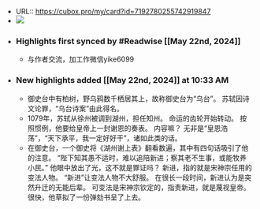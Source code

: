 - URL:: https://cubox.pro/my/card?id=7192780255742919847
- ![](https://image.cubox.pro/cover/37ifkv0dh6an79567blk83jllb7ka0c2th6e2gfie3pioqxpuu)
- ### Highlights first synced by #Readwise [[May 22nd, 2024]]
    - 与作者交流，加工作微信yike6099
- ### New highlights added [[May 22nd, 2024]] at 10:33 AM
    - 御史台中有柏树，野乌鸦数千栖居其上，故称御史台为“乌台”。 
   苏轼因诗文论罪，“乌台诗案”由此得名。
    - 1079年，苏轼从徐州被调到湖州，担任知州。 
   命运的齿轮开始转动。 
   按照惯例，他要给皇帝上一封谢恩的奏表。 
   内容嘛？ 
   无非是“皇恩浩荡”，“天下承平，我一定好好干”，诸如此类的话。
    - 在御史台，一个御史将《湖州谢上表》翻看数遍，其中有四句话吸引了他的注意。 
   “陛下知其愚不适时，难以追陪新进；察其老不生事，或能牧养小民。” 
   他眼中放出了光，这不就是罪证吗？ 
   新进，指的就是宋神宗任用的变法人物。 
   “新进”让变法人物不大舒服。 
   在很长一段时间，新进认为是突然升迁的无能后辈。 
   可变法是宋神宗钦定的，指责新进，就是蔑视皇帝。 
   很快，他草拟了一份弹劾书呈了上去。

